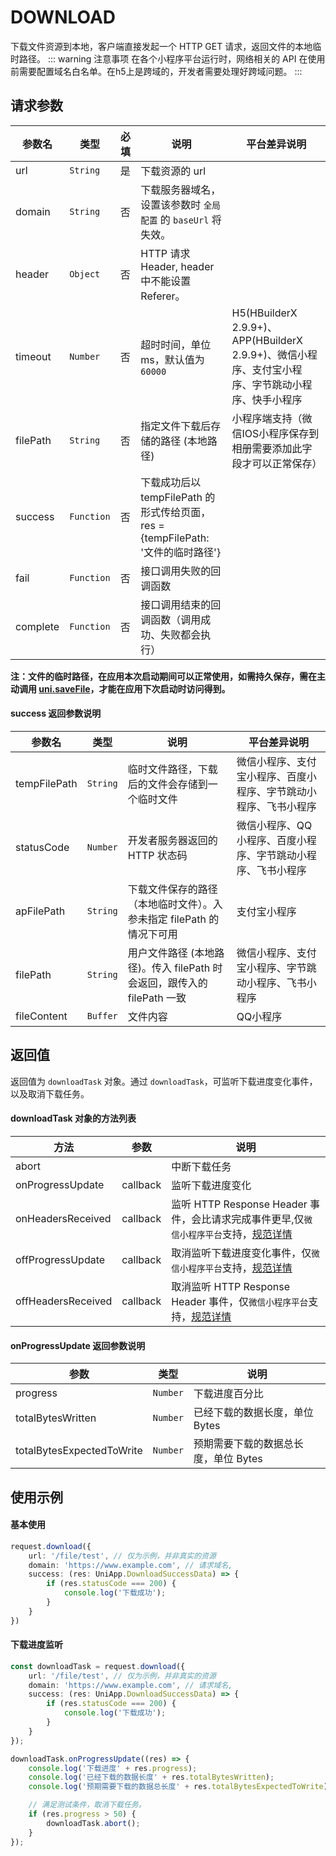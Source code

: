 # DOWNLOAD <Badge type="tip" text="已发布" />

下载文件资源到本地，客户端直接发起一个 HTTP GET 请求，返回文件的本地临时路径。
::: warning 注意事项
在各个小程序平台运行时，网络相关的 API 在使用前需要配置域名白名单。在h5上是跨域的，开发者需要处理好跨域问题。
:::

## 请求参数
| 参数名 | 类型 | 必填 | 说明 | 平台差异说明
| --- | --- | --- | --- | ---
| url | `String` | 是 | 下载资源的 url |
| domain | `String` | 否 | 下载服务器域名，设置该参数时 `全局配置` 的 `baseUrl` 将失效。 |
| header | `Object` | 否 | HTTP 请求 Header, header 中不能设置 Referer。 |
| timeout | `Number` | 否 | 超时时间，单位 ms，默认值为 `60000` | H5(HBuilderX 2.9.9+)、APP(HBuilderX 2.9.9+)、微信小程序、支付宝小程序、字节跳动小程序、快手小程序
| filePath | `String` | 否 | 指定文件下载后存储的路径 (本地路径) | 小程序端支持（微信IOS小程序保存到相册需要添加此字段才可以正常保存）
| success | `Function` | 否 | 下载成功后以 tempFilePath 的形式传给页面，res = {tempFilePath: '文件的临时路径'}
| fail | `Function` | 否 | 接口调用失败的回调函数
| complete | `Function` | 否 | 接口调用结束的回调函数（调用成功、失败都会执行）

**注：文件的临时路径，在应用本次启动期间可以正常使用，如需持久保存，需在主动调用 [uni.saveFile](https://uniapp.dcloud.net.cn/api/file/file#savefile)，才能在应用下次启动时访问得到。**

#### success 返回参数说明
| 参数名 | 类型 | 说明 | 平台差异说明
| --- | --- | --- | ---
| tempFilePath | `String` | 临时文件路径，下载后的文件会存储到一个临时文件 | 微信小程序、支付宝小程序、百度小程序、字节跳动小程序、飞书小程序
| statusCode | `Number` | 开发者服务器返回的 HTTP 状态码 | 微信小程序、QQ小程序、百度小程序、字节跳动小程序、飞书小程序
| apFilePath | `String` | 下载文件保存的路径（本地临时文件）。入参未指定 filePath 的情况下可用 | 支付宝小程序
| filePath | `String` | 用户文件路径 (本地路径)。传入 filePath 时会返回，跟传入的 filePath 一致 | 微信小程序、支付宝小程序、字节跳动小程序、飞书小程序
| fileContent | `Buffer` | 文件内容 | QQ小程序

## 返回值
返回值为 `downloadTask` 对象。通过 `downloadTask`，可监听下载进度变化事件，以及取消下载任务。

#### downloadTask 对象的方法列表
| 方法 | 参数 | 说明
| --- | --- | ---
| abort |  | 中断下载任务
| onProgressUpdate | callback | 监听下载进度变化
| onHeadersReceived | callback | 监听 HTTP Response Header 事件，会比请求完成事件更早,仅`微信小程序平台`支持，[规范详情](https://developers.weixin.qq.com/miniprogram/dev/api/DownloadTask.onHeadersReceived.html)
| offProgressUpdate | callback | 取消监听下载进度变化事件，仅`微信小程序平台`支持，[规范详情](https://developers.weixin.qq.com/miniprogram/dev/api/DownloadTask.offProgressUpdate.html)
| offHeadersReceived | callback | 取消监听 HTTP Response Header 事件，仅`微信小程序平台`支持，[规范详情](https://developers.weixin.qq.com/miniprogram/dev/api/DownloadTask.offHeadersReceived.html)

#### onProgressUpdate 返回参数说明
| 参数 | 类型 | 说明
| --- | --- | ---
| progress | `Number` | 下载进度百分比
| totalBytesWritten | `Number` | 已经下载的数据长度，单位 Bytes
| totalBytesExpectedToWrite | `Number` | 预期需要下载的数据总长度，单位 Bytes

## 使用示例
#### 基本使用
```ts
request.download({
    url: '/file/test', // 仅为示例，并非真实的资源
    domain: 'https://www.example.com', // 请求域名,
    success: (res: UniApp.DownloadSuccessData) => {
        if (res.statusCode === 200) {
            console.log('下载成功');
        }
    }
})
```

#### 下载进度监听
```ts
const downloadTask = request.download({
    url: '/file/test', // 仅为示例，并非真实的资源
    domain: 'https://www.example.com', // 请求域名,
    success: (res: UniApp.DownloadSuccessData) => {
        if (res.statusCode === 200) {
            console.log('下载成功');
        }
    }
});

downloadTask.onProgressUpdate((res) => {
	console.log('下载进度' + res.progress);
	console.log('已经下载的数据长度' + res.totalBytesWritten);
	console.log('预期需要下载的数据总长度' + res.totalBytesExpectedToWrite);

	// 满足测试条件，取消下载任务。
	if (res.progress > 50) {
		downloadTask.abort();
	}
});
```
